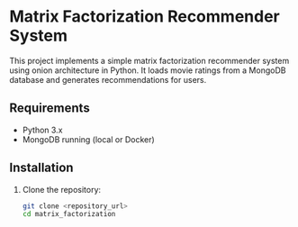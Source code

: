 # Matrix Factorization Recommender System

This project implements a simple matrix factorization recommender system using onion architecture in Python. It loads movie ratings from a MongoDB database and generates recommendations for users.

## Requirements

- Python 3.x
- MongoDB running (local or Docker)

## Installation

1. Clone the repository:
   ```bash
   git clone <repository_url>
   cd matrix_factorization
